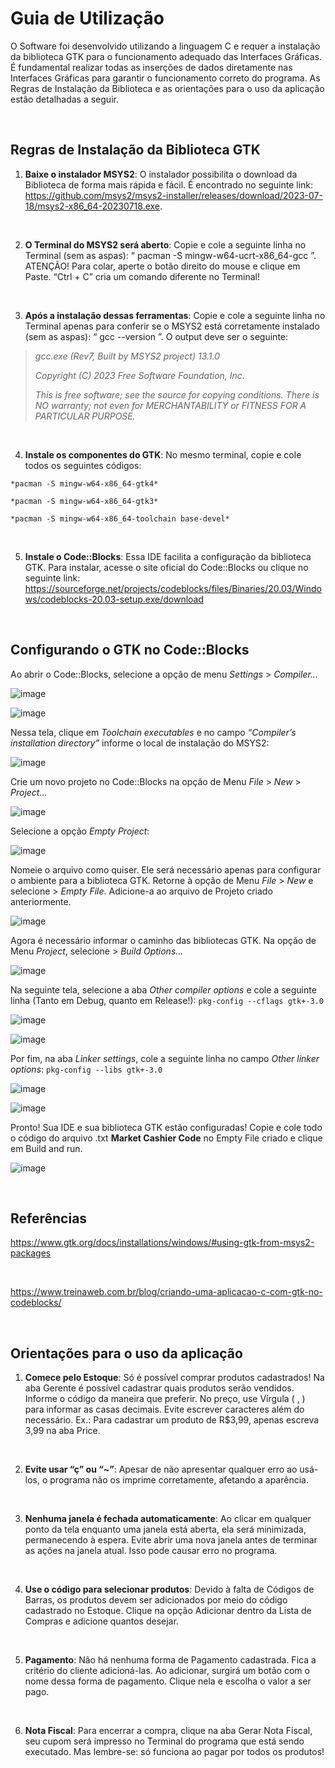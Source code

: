 # Guia de Utilização

O Software foi desenvolvido utilizando a linguagem C e requer a instalação da biblioteca GTK para o funcionamento adequado das Interfaces Gráficas. É fundamental realizar todas as inserções de dados diretamente nas Interfaces Gráficas para garantir o funcionamento correto do programa. As Regras de Instalação da Biblioteca e as orientações para o uso da aplicação estão detalhadas a seguir.

<br>

## Regras de Instalação da Biblioteca GTK

1.	**Baixe o instalador MSYS2**: O instalador possibilita o download da Biblioteca de forma mais rápida e fácil. É encontrado no seguinte link: https://github.com/msys2/msys2-installer/releases/download/2023-07-18/msys2-x86_64-20230718.exe.

<br>

2.	**O Terminal do MSYS2 será aberto**: Copie e cole a seguinte linha no Terminal (sem as aspas): “ pacman -S mingw-w64-ucrt-x86_64-gcc ”. ATENÇÃO! Para colar, aperte o botão direito do mouse e clique em Paste. “Ctrl + C” cria um comando diferente no Terminal!
<br>

3.	**Após a instalação dessas ferramentas**: Copie e cole a seguinte linha no Terminal apenas para conferir se o MSYS2 está corretamente instalado (sem as aspas): “ gcc --version ”. O output deve ser o seguinte:

>*gcc.exe (Rev7, Built by MSYS2 project) 13.1.0*
>
>*Copyright (C) 2023 Free Software Foundation, Inc.*
>
>*This is free software; see the source for copying conditions.  There is NO warranty; not even for MERCHANTABILITY or FITNESS FOR A PARTICULAR PURPOSE.*

<br>

4.	**Instale os componentes do GTK**: No mesmo terminal, copie e cole todos os seguintes códigos:

`*pacman -S mingw-w64-x86_64-gtk4*`

`*pacman -S mingw-w64-x86_64-gtk3*`

`*pacman -S mingw-w64-x86_64-toolchain base-devel*`

<br>

5.	**Instale o Code::Blocks**: Essa IDE facilita a configuração da biblioteca GTK. Para instalar, acesse o site oficial do Code::Blocks ou clique no seguinte link:
https://sourceforge.net/projects/codeblocks/files/Binaries/20.03/Windows/codeblocks-20.03-setup.exe/download

<br>

## Configurando o GTK no Code::Blocks

Ao abrir o Code::Blocks, selecione a opção de menu *Settings* > *Compiler...*

![image](https://github.com/SiadeBreak/Market-Cashier-with-GTK/assets/53356154/0bb1e71d-5f5f-49aa-be16-eb8b79c33817)

![image](https://github.com/SiadeBreak/Market-Cashier-with-GTK/assets/53356154/e705f9ad-1c83-4bc3-8573-8fc7dbd10120)

Nessa tela, clique em *Toolchain executables* e no campo *“Compiler’s installation directory”* informe o local de instalação do MSYS2:

![image](https://github.com/SiadeBreak/Market-Cashier-with-GTK/assets/53356154/b5e923b0-a197-4b45-965e-1d9b5ed56227)

Crie um novo projeto no Code::Blocks na opção de Menu *File* > *New* > *Project...*

![image](https://github.com/SiadeBreak/Market-Cashier-with-GTK/assets/53356154/9ddb2df8-a33b-47e3-9034-713107287a76)

Selecione a opção *Empty Project*:

![image](https://github.com/SiadeBreak/Market-Cashier-with-GTK/assets/53356154/8103807a-4903-47df-bdfd-ba83c8d402e4)

Nomeie o arquivo como quiser. Ele será necessário apenas para configurar o ambiente para a biblioteca GTK.
Retorne à opção de Menu *File* > *New* e selecione > *Empty File*. Adicione-a ao arquivo de Projeto criado anteriormente.

![image](https://github.com/SiadeBreak/Market-Cashier-with-GTK/assets/53356154/406cd068-5ca9-4307-8811-934c696265d4)

Agora é necessário informar o caminho das bibliotecas GTK. Na opção de Menu *Project*, selecione > *Build Options...*

![image](https://github.com/SiadeBreak/Market-Cashier-with-GTK/assets/53356154/dc03eda2-212c-4d9e-ba95-5670f62eb7f3)


Na seguinte tela, selecione a aba *Other compiler options* e cole a seguinte linha (Tanto em Debug, quanto em Release!): `pkg-config --cflags gtk+-3.0`

![image](https://github.com/SiadeBreak/Market-Cashier-with-GTK/assets/53356154/c7f1e077-3d34-4af0-9f48-acde6522b4c4)

![image](https://github.com/SiadeBreak/Market-Cashier-with-GTK/assets/53356154/4df1c14a-fc87-4933-9a07-84c11c276130)

Por fim, na aba *Linker settings*, cole a seguinte linha no campo *Other linker options*: `pkg-config --libs gtk+-3.0`

![image](https://github.com/SiadeBreak/Market-Cashier-with-GTK/assets/53356154/d92d3ad8-6ea9-4a06-acb6-b62be16f5c4b)

![image](https://github.com/SiadeBreak/Market-Cashier-with-GTK/assets/53356154/9357f794-fbac-48ab-ab27-7aedc755a3e8)

Pronto! Sua IDE e sua biblioteca GTK estão configuradas! Copie e cole todo o código do arquivo .txt **Market Cashier Code** no Empty File criado e clique em Build and run.

![image](https://github.com/SiadeBreak/Market-Cashier-with-GTK/assets/53356154/ad924194-4374-4cf7-86db-dd7691880d87)

<br>

## Referências
https://www.gtk.org/docs/installations/windows/#using-gtk-from-msys2-packages

<br>

https://www.treinaweb.com.br/blog/criando-uma-aplicacao-c-com-gtk-no-codeblocks/

<br>

## Orientações para o uso da aplicação

1.	**Comece pelo Estoque**: Só é possível comprar produtos cadastrados! Na aba Gerente é possível cadastrar quais produtos serão vendidos. Informe o código da maneira que preferir. No preço, use Vírgula ( , ) para informar as casas decimais. Evite escrever caracteres além do necessário. Ex.: Para cadastrar um produto de R$3,99, apenas escreva 3,99 na aba Price.

<br>

2.	**Evite usar “ç” ou “~”**: Apesar de não apresentar qualquer erro ao usá-los, o programa não os imprime corretamente, afetando a aparência.

<br>

3.	**Nenhuma janela é fechada automaticamente**: Ao clicar em qualquer ponto da tela enquanto uma janela está aberta, ela será minimizada, permanecendo à espera. Evite abrir uma nova janela antes de terminar as ações na janela atual. Isso pode causar erro no programa.

<br>

4.	**Use o código para selecionar produtos**: Devido à falta de Códigos de Barras, os produtos devem ser adicionados por meio do código cadastrado no Estoque. Clique na opção Adicionar dentro da Lista de Compras e adicione quantos desejar.

<br>

5.	**Pagamento**: Não há nenhuma forma de Pagamento cadastrada. Fica a critério do cliente adicioná-las. Ao adicionar, surgirá um botão com o nome dessa forma de pagamento. Clique nela e escolha o valor a ser pago. 

<br>

6.	**Nota Fiscal**: Para encerrar a compra, clique na aba Gerar Nota Fiscal, seu cupom será impresso no Terminal do programa que está sendo executado. Mas lembre-se: só funciona ao pagar por todos os produtos!
